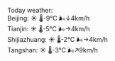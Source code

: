 Today weather:  
Beijing: ☀️   🌡️-9°C 🌬️↓4km/h  
Tianjin: ☀️   🌡️-5°C 🌬️→4km/h  
Shijiazhuang: ☀️   🌡️-2°C 🌬️→4km/h  
Tangshan: ☀️   🌡️-3°C 🌬️↗9km/h  
